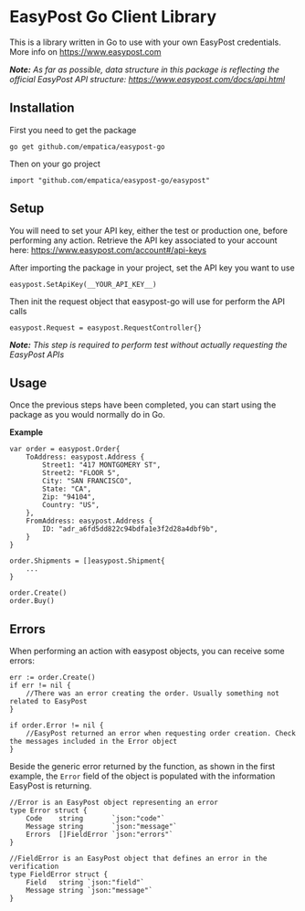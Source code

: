 # EasyPost Go Client Library
This is a library written in Go to use with your own EasyPost credentials.
More info on https://www.easypost.com

_**Note:** As far as possible, data structure in this package is reflecting the official EasyPost API structure: https://www.easypost.com/docs/api.html_

## Installation

First you need to get the package
```
go get github.com/empatica/easypost-go
```

Then on your go project
```
import "github.com/empatica/easypost-go/easypost"
```

## Setup

You will need to set your API key, either the test or production one, before performing any action.
Retrieve the API key associated to your account here: https://www.easypost.com/account#/api-keys

After importing the package in your project, set the API key you want to use
```
easypost.SetApiKey(__YOUR_API_KEY__)
```

Then init the request object that easypost-go will use for perform the API calls
```
easypost.Request = easypost.RequestController{}
```

_**Note:** This step is required to perform test without actually requesting the EasyPost APIs_

## Usage

Once the previous steps have been completed, you can start using the package as you would normally do in Go.

**Example**
```
var order = easypost.Order{
	ToAddress: easypost.Address {
		Street1: "417 MONTGOMERY ST",
		Street2: "FLOOR 5",
		City: "SAN FRANCISCO",
		State: "CA",
		Zip: "94104",
		Country: "US",
	},
	FromAddress: easypost.Address {
		ID: "adr_a6fd5dd822c94bdfa1e3f2d28a4dbf9b",
	}
}

order.Shipments = []easypost.Shipment{
	...
}

order.Create()
order.Buy()
```

## Errors
When performing an action with easypost objects, you can receive some errors:

```
err := order.Create()
if err != nil {
	//There was an error creating the order. Usually something not related to EasyPost
}

if order.Error != nil {
	//EasyPost returned an error when requesting order creation. Check the messages included in the Error object
}
```

Beside the generic error returned by the function, as shown in the first example, the `Error` field of the object is populated with the information EasyPost is returning. 

```
//Error is an EasyPost object representing an error
type Error struct {
	Code    string       `json:"code"`
	Message string       `json:"message"`
	Errors  []FieldError `json:"errors"`
}

//FieldError is an EasyPost object that defines an error in the verification
type FieldError struct {
	Field   string `json:"field"`
	Message string `json:"message"`
}
```